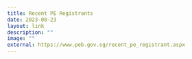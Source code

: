 ```yaml
---
title: Recent PE Registrants
date: 2023-08-23
layout: link
description: ""
image: ""
external: https://www.peb.gov.sg/recent_pe_registrant.aspx
---
```

